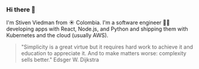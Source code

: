 ### Hi there 👋

I'm Stiven Viedman from :sunny: Colombia. I'm a software engineer :man_technologist: developing apps with React, Node.js, and Python and shipping them with Kubernetes and the cloud (usually AWS).

> "Simplicity is a great virtue but it requires hard work to achieve it and education to appreciate it. And to make matters worse: complexity sells better." Edsger W. Dijkstra
